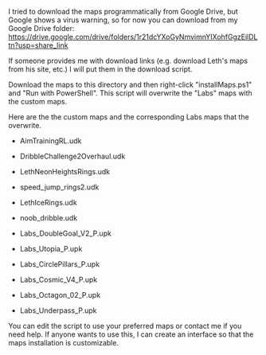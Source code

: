 I tried to download the maps programmatically from Google Drive, but Google shows a virus warning, so for now you can download from my Google Drive folder: https://drive.google.com/drive/folders/1r21dcYXoGyNmvimnYIXohfGgzEilDLtn?usp=share_link

If someone provides me with download links (e.g. download Leth's maps from his site, etc.) I will put them in the download script.

Download the maps to this directory and then right-click "installMaps.ps1" and "Run with PowerShell". This script will overwrite the "Labs" maps with the custom maps.

Here are the the custom maps and the corresponding Labs maps that the overwrite.

- AimTrainingRL.udk
- DribbleChallenge2Overhaul.udk
- LethNeonHeightsRings.udk
- speed_jump_rings2.udk
- LethIceRings.udk
- noob_dribble.udk

- Labs_DoubleGoal_V2_P.upk
- Labs_Utopia_P.upk
- Labs_CirclePillars_P.upk
- Labs_Cosmic_V4_P.upk
- Labs_Octagon_02_P.upk
- Labs_Underpass_P.upk

You can edit the script to use your preferred maps or contact me if you need help. If anyone wants to use this, I can create an interface so that the maps installation is customizable.
